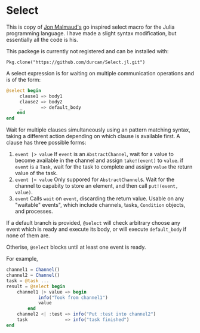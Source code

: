 # Select

This is copy of [Jon Malmaud's](https://github.com/malmaud) go inspired select macro for the Julia programming language. I have made a slight syntax modification, but essentially all the code is his.

This packege is currently not registered and can be installed with:

```
Pkg.clone("https://github.com/durcan/Select.jl.git")
```


A select expression is for waiting on multiple communication operations and is of the form:
```julia
@select begin
     clause1 => body1
     clause2 => body2
     _       => default_body
    end
end
```
Wait for multiple clauses simultaneously using an pattern matching syntax, taking a different action depending on which clause is available first.
A clause has three possible forms:

1. `event |> value`
  If `event` is an `AbstractChannel`, wait for a value to become available in the channel and assign `take!(event)` to `value`.
  if `event` is a `Task`, wait for the task to complete and assign `value` the return value of the task.
2. `event |< value`
  Only suppored for `AbstractChannel`s. Wait for the channel to capabity to store an element, and then call `put!(event, value)`.
3. `event`
  Calls `wait` on `event`, discarding the return value. Usable on any "waitable" events", which include channels, tasks, `Condition` objects, and processes.

If a default branch is provided, `@select` will check arbitrary choose any event which is ready and execute its body, or will execute `default_body` if none of them are.

Otherise, `@select` blocks until at least one event is ready.

For example,

```julia
channel1 = Channel()
channel2 = Channel()
task = @task ...
result = @select begin
    channel1 |> value => begin
            info("Took from channel1")
            value
        end
    channel2 <| :test => info("Put :test into channel2")
    task              => info("task finished")
end
```
